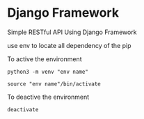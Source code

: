 # Django Framework 

Simple RESTful API Using Django Framework


use env to locate all dependency of the pip

To active the environment

    python3 -m venv "env name"

    source "env name"/bin/activate

To deactive the environment

    deactivate

